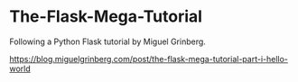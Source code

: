 # The-Flask-Mega-Tutorial
Following a Python Flask tutorial by Miguel Grinberg.

https://blog.miguelgrinberg.com/post/the-flask-mega-tutorial-part-i-hello-world
